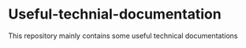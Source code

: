 # Useful-technial-documentation
This repository mainly contains some useful technical documentations
